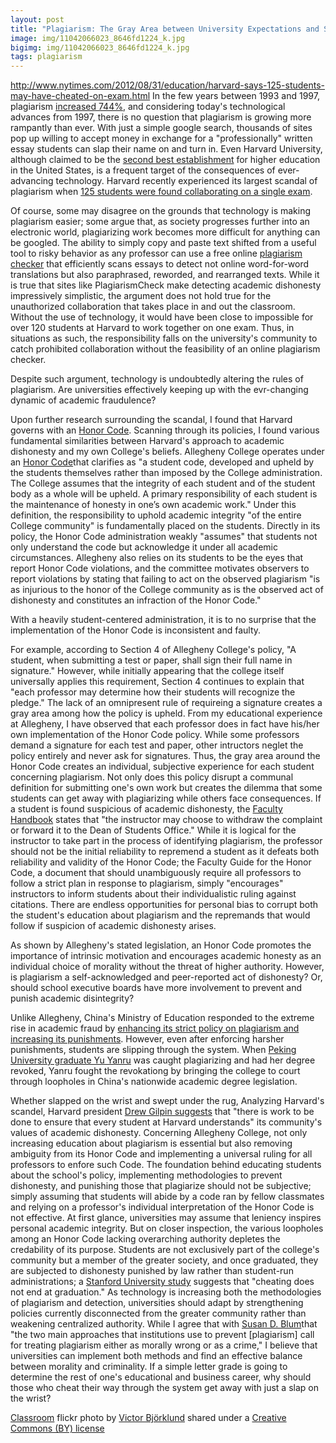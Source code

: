 ```yaml
---
layout: post
title: "Plagiarism: The Gray Area between University Expectations and Student Morality"
image: img/11042066023_8646fd1224_k.jpg 
bigimg: img/11042066023_8646fd1224_k.jpg 	
tags: plagiarism
---
```

http://www.nytimes.com/2012/08/31/education/harvard-says-125-students-may-have-cheated-on-exam.html
In the few years between 1993 and 1997, plagiarism [increased 744%](https://www.checkforplagiarism.net/cyber-plagiarism), and considering today's technological advances from 1997, there is no question that plagiarism is growing more rampantly than ever. With just a simple google search, thousands of sites pop up willing to accept money in exchange for a "professionally" written essay students can slap their name on and turn in. 
Even Harvard University, although claimed to be the [second best establishment](https://www.usnews.com/best-colleges/harvard-university-2155) for higher education in the United States, is a frequent target of the consequences of ever-advancing technology. Harvard recently experienced its largest scandal of plagiarism when [125 students were found collaborating on a single exam](http://www.nytimes.com/2012/08/31/education/harvard-says-125-students-may-have-cheated-on-exam.html). 

Of course, some may disagree on the grounds that technology is making plagiarism easier; some argue that, as society progresses further into an electronic world, plagiarizing work becomes more difficult for anything can be googled. The ability to simply copy and paste text shifted from a useful tool to risky behavior as any professor can use a free online [plagiarism checker](https://plagiarismcheck.org/how-it-works/) that efficiently scans essays to detect not online word-for-word translations but also paraphrased, reworded, and rearranged texts. While it is true that sites like PlagiarismCheck make detecting academic dishonesty impressively simplistic, the argument does not hold true for the unauthorized collaboration that takes place in and out the classroom. Without the use of technology, it would have been close to impossible for over 120 students at Harvard to work together on one exam. Thus, in situations as such, the responsibility falls on the university's community to catch prohibited collaboration without the feasibility of an online plagiarism checker.  

Despite such argument, technology is undoubtedly altering the rules of plagiarism. Are universities effectively keeping up with the evr-changing dynamic of academic fraudulence?

Upon further research surrounding the scandal, I found that Harvard governs with an [Honor Code](http://honor.fas.harvard.edu/honor-code). Scanning through its policies, I found various fundamental similarities between Harvard's approach to academic dishonesty and my own College's beliefs. Allegheny College operates under an [Honor Code](http://sites.allegheny.edu/deanofstudents/student-conduct-system/academic-conduct/honor-code/)that clarifies as "a student code, developed and upheld by the students themselves rather than imposed by the College administration. The College assumes that the integrity of each student and of the student body as a whole will be upheld. A primary responsibility of each student is the maintenance of honesty in one’s own academic work." Under this definition, the responsibility to uphold academic integrity "of the entire College community" is fundamentally placed on the students. Directly in its policy, the Honor Code administration weakly "assumes" that students not only understand the code but acknowledge it under all academic circumstances. Allegheny also relies on its students to be the eyes that report Honor Code violations, and the committee motivates observers to report violations by stating that failing to act on the observed plagiarism "is as injurious to the honor of the College community as is the observed act of dishonesty and constitutes an infraction of the Honor Code." 

With a heavily student-centered administration, it is to no surprise that the implementation of the Honor Code is inconsistent and faulty.

For example, according to Section 4 of Allegheny College's policy, "A student, when submitting a test or paper, shall sign their full name in signature." However, while initially appearing that the college itself universally applies this requirement, Section 4 continues to explain that "each professor may determine how their students will recognize the pledge." The lack of an omnipresent rule of requireing a signature creates a gray area among how the policy is upheld. From my educational experience at Allegheny, I have observed that each professor does in fact have his/her own implementation of the Honor Code policy. While some professors demand a signature for each test and paper, other intructors neglet the policy entirely and never ask for signatures. Thus, the gray area around the Honor Code creates an individual, subjective experience for each student concerning plagiarism. Not only does this policy disrupt a communal definition for submitting one's own work but creates the dilemma that some students can get away with plagiarizing while others face consequences. If a student is found suspicious of academic dishonesty, the [Faculty Handbook](http://sites.allegheny.edu/deanofstudents/faculty-guide-to-the-honor-code/) states that "the instructor may choose to withdraw the complaint or forward it to the Dean of Students Office." While it is logical for the instructor to take part in the process of identifying plagiarism, the professor should not be the initial reliability to repremend a student as it defeats both reliability and validity of the Honor Code; the Faculty Guide for the Honor Code, a document that should unambiguously require all professors to follow a strict plan in response to plagiarism, simply "encourages" instructors to inform students about their individualistic ruling against citations. There are endless opportunities for personal bias to corrupt both the student's education about plagiarism and the repremands that would follow if suspicion of academic dishonesty arises.

As shown by Allegheny's stated legislation, an Honor Code promotes the importance of intrinsic motivation and encourages academic honesty as an individual choice of morality without the threat of higher authority. However, is plagiarism a self-acknowledged and peer-reported act of dishonesty? Or, should school executive boards have more involvement to prevent and punish academic disintegrity?

Unlike Allegheny, China's Ministry of Education responded to the extreme rise in academic fraud by [enhancing its strict policy on plagiarism and increasing its punishments](http://www.ibtimes.com/china-cracks-down-academic-fraud-990422). However, even after enforcing harsher punishments, students are slipping through the system. When [Peking University graduate Yu Yanru](http://www.scmp.com/news/china/society/article/1867815/chinese-phd-scholar-accused-plagiarism-takes-peking-university) was caught plagiarizing and had her degree revoked, Yanru fought the revokationg by bringing the college to court through loopholes in China's nationwide academic degree legislation. 

Whether slapped on the wrist and swept under the rug, Analyzing Harvard's scandel, Harvard president [Drew Gilpin suggests](http://news.harvard.edu/gazette/story/2012/08/college-announces-investigation/) that "there is work to be done to ensure that every student at Harvard understands" its community's values of academic dishonesty. Concerning Allegheny College, not only increasing education about plagiarism is essential but also removing ambiguity from its Honor Code and implementing a universal ruling for all professors to enfore such Code. The foundation behind educating students about the school's policy, implementing methodologies to prevent dishonesty, and punishing those that plagiarize should not be subjective; simply assuming that students will abide by a code ran by fellow classmates and relying on a professor's individual interpretation of the Honor Code is not effective. At first glance, universities may assume that leniency inspires personal academic integrity. But on closer inspection, the various loopholes among an Honor Code lacking overarching authority depletes the credability of its purpose. Students are not exclusively part of the college's community but a member of the greater society, and once graduated, they are subjected to dishonesty punished by law rather than student-run administrations; a [Stanford University study](https://web.stanford.edu/class/engr110/cheating.html) suggests that "cheating does not end at graduation." As technology is increasing both the methodologies of plagiarism and detection, universities should adapt by strengthening policies currently disconnected from the greater community rather than weakening centralized authority. While I agree that with [Susan D. Blum](http://www.chronicle.com/article/Academic-IntegrityStudent/32323)that "the two main approaches that institutions use to prevent [plagiarism] call for treating plagiarism either as morally wrong or as a crime," I believe that universities can implement both methods and find an effective balance between morality and criminality. If a simple letter grade is going to determine the rest of one's educational and business career, why should those who cheat their way through the system get away with just a slap on the wrist?

<a title="Classroom" href="https://flickr.com/photos/victorbjorklund/11042066023">Classroom</a> flickr photo by <a href="https://flickr.com/people/victorbjorklund">Victor Björklund</a> shared under a <a href="https://creativecommons.org/licenses/by/2.0/">Creative Commons (BY) license</a> </small>
